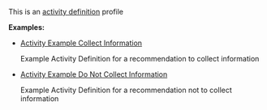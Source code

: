 This is an [activity definition](profiles.html#activity-profiles) profile

**Examples:**

*  [Activity Example Collect Information](ActivityDefinition-activity-example-collectinformation.html)

    Example Activity Definition for a recommendation to collect information

*   [Activity Example Do Not Collect Information](ActivityDefinition-activity-example-donotcollectinformation.html)

    Example Activity Definition for a recommendation not to collect information